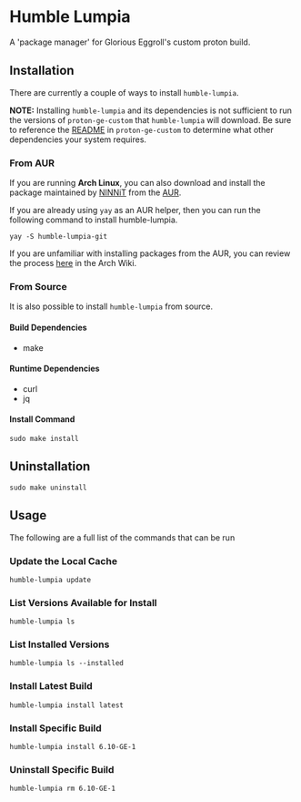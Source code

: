 # Humble Lumpia

A 'package manager' for Glorious Eggroll's custom proton build.

## Installation

There are currently a couple of ways to install `humble-lumpia`.

**NOTE:** Installing `humble-lumpia` and its dependencies is not sufficient to 
run the versions of `proton-ge-custom` that `humble-lumpia` will download. Be 
sure to reference the [README](https://github.com/GloriousEggroll/proton-ge-custom/)
in `proton-ge-custom` to determine what other dependencies your system requires.

### From AUR

If you are running **Arch Linux**, you can also download and install the 
package maintained by [NINNiT](https://github.com/NINNiT) from the [AUR](https://aur.archlinux.org/packages/humble-lumpia-git/). 

If you are already using `yay` as an AUR helper, then you can
run the following command to install humble-lumpia.

```shell
yay -S humble-lumpia-git
```

If you are unfamiliar with installing packages from the AUR, you can 
review the process [here](https://wiki.archlinux.org/title/Arch_User_Repository#Installing_and_upgrading_packages)
in the Arch Wiki. 

### From Source

It is also possible to install `humble-lumpia` from source.

#### Build Dependencies

* make

#### Runtime Dependencies

* curl
* jq

#### Install Command

```shell
sudo make install
```

## Uninstallation

```shell
sudo make uninstall
```

## Usage

The following are a full list of the commands that can be run

### Update the Local Cache

```shell
humble-lumpia update
```

### List Versions Available for Install

```shell
humble-lumpia ls
```

### List Installed Versions

```shell
humble-lumpia ls --installed
```

### Install Latest Build

```shell
humble-lumpia install latest
```

### Install Specific Build

```shell
humble-lumpia install 6.10-GE-1
```

### Uninstall Specific Build

```shell
humble-lumpia rm 6.10-GE-1
```
